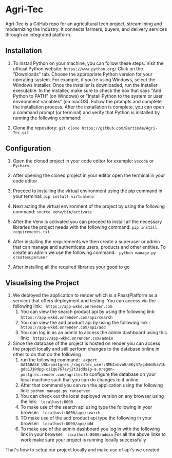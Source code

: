 # Agri-Tec
Agri-Tec is a GitHub repo for an agricultural tech project, streamlining and modernizing the industry. It connects farmers, buyers, and delivery services through an integrated platform.

## Installation
1. To install Python on your machine, you can follow these steps:
    Visit the official Python website: ```https://www.python.org/```
    Click on the "Downloads" tab.
    Choose the appropriate Python version for your operating system. For example, if you're using Windows, select the Windows installer.
    Once the installer is downloaded, run the installer executable.
    In the installer, make sure to check the box that says "Add Python to PATH" (on Windows) or "Install Python to the system or user environment variables" (on macOS).
    Follow the prompts and complete the installation process.
    After the installation is complete, you can open a command prompt (or terminal) and verify that Python is installed by running the following command:

2. Clone the repository:
   ```git clone https://github.com/BertinAm/Agri-Tec.git```

## Configuration

1. Open the cloned project  in your code editor for example:
  ```Vscode``` or ```Pycharm```

2. After opening the cloned project  in your editor open the terminal in your code editor

3. Proceed to installing the virtual environment using the pip command in your terminal:
    ``` pip install virtualenv ```

4. Next acting the virtual environment of the project by using the following command:
   ```source venv/bin/activate ```

5. After the Venv is activated you can proceed to install all the necessary libraries the project needs with the following command:
    ```pip install requirements.txt```

6. After installing the requirements we then create a superuser or admin that can manage and authenticate users, products and other entities. To create an admin we use the following command:
    ``` python manage.py createsuperuser```

7. After installing all the required libraries your good to go

## Visualising the Project

1. We deployed the application to render which is a Paas(Platform as a service) that offers deployment and testing: 
   You can access via the following link: ``` https://app-wkkd.onrender.com```
    1. You can view the search product api by using the following link: ``` https://app-wkkd.onrender.com/api/search ```
    2. You can view the add product api by using the following link : ``` https://app-wkkd.onrender.com/api/add```
    3. You can log in as an admin to access the admin dashboard using this link: ``` https://app-wkkd.onrender.com/admin```
2. Since the database of the project is hosted on render you can access the project locally and still perform changes to the database online in other to do that do the following
   1. run the following command:
       ``` export DATABASE_URL=postgres://agritec_user:NMN1vbvo8n9Ky37xgdmW4haV1UgdoLJj@dpg-ci1qu767avj2t31ddsig-a.oregon-postgres.render.com/agritec``` to configure the database on your local machine such that you can do changes to it online
   2. After that command you can run the application using the following link:
       ``` python manage.py runserver ```
   3. You can check out the local deployed version on any browser using the link:
       ``` localhost:8000```
   4. To make use of the search api using type the following in your browser:
       ``` localhost:8000/api/search```
   5. TO make use of the add product api type the following in your browser:
      ``` localhost:8000/api/add```
   6. To make use of the admin dashboard you log in with the following link in your browser:
      ``` localhost:8000/admin```
   For all the above links to work make sure your project is running locally successfully 

That's how to setup our project locally and make use of api's we created